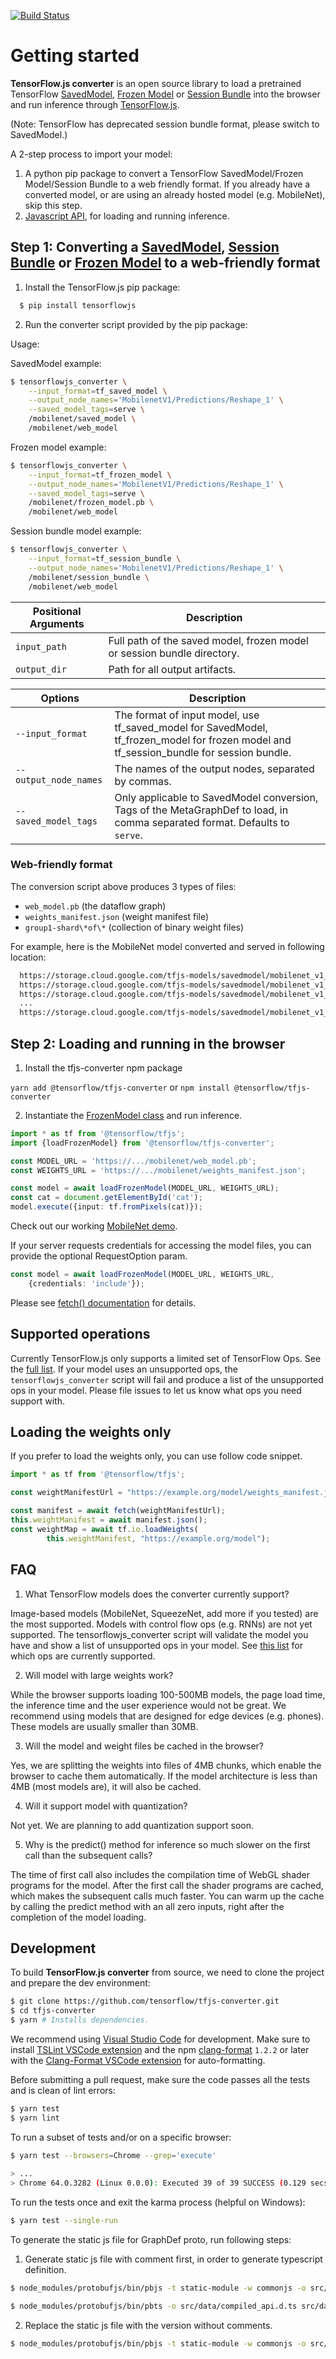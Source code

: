 [![Build Status](https://travis-ci.org/tensorflow/tfjs-converter.svg?branch=master)](https://travis-ci.org/tensorflow/tfjs-converter)

# Getting started

**TensorFlow.js converter** is an open source library to load a pretrained
TensorFlow [SavedModel](https://www.tensorflow.org/programmers_guide/saved_model#overview_of_saving_and_restoring_models), [Frozen Model](https://www.tensorflow.org/mobile/prepare_models#how_do_you_get_a_model_you_can_use_on_mobile) or [Session Bundle](https://github.com/tensorflow/tensorflow/blob/master/tensorflow/contrib/session_bundle/README.md)
into the browser and run inference through [TensorFlow.js](https://js.tensorflow.org).

(Note: TensorFlow has deprecated session bundle format, please switch to SavedModel.)

A 2-step process to import your model:

1. A python pip package to convert a TensorFlow SavedModel/Frozen Model/Session Bundle to a web friendly format. If you already have a converted model, or are using an already hosted model (e.g. MobileNet), skip this step.
2. [Javascript API](./src/executor/tf_model.ts), for loading and running inference.

## Step 1: Converting a [SavedModel](https://github.com/tensorflow/tensorflow/blob/master/tensorflow/python/saved_model/README.md), [Session Bundle](https://github.com/tensorflow/tensorflow/blob/master/tensorflow/contrib/session_bundle/README.md) or [Frozen Model](https://www.tensorflow.org/mobile/prepare_models#how_do_you_get_a_model_you_can_use_on_mobile) to a web-friendly format

1. Install the TensorFlow.js pip package:

```bash
  $ pip install tensorflowjs
```

2. Run the converter script provided by the pip package:

Usage:

SavedModel example:

```bash
$ tensorflowjs_converter \
    --input_format=tf_saved_model \
    --output_node_names='MobilenetV1/Predictions/Reshape_1' \
    --saved_model_tags=serve \
    /mobilenet/saved_model \
    /mobilenet/web_model
```

Frozen model example:

```bash
$ tensorflowjs_converter \
    --input_format=tf_frozen_model \
    --output_node_names='MobilenetV1/Predictions/Reshape_1' \
    --saved_model_tags=serve \
    /mobilenet/frozen_model.pb \
    /mobilenet/web_model
```

Session bundle model example:

```bash
$ tensorflowjs_converter \
    --input_format=tf_session_bundle \
    --output_node_names='MobilenetV1/Predictions/Reshape_1' \
    /mobilenet/session_bundle \
    /mobilenet/web_model
```

|Positional Arguments | Description |
|---|---|
|`input_path`  | Full path of the saved model, frozen model or session bundle directory.|
|`output_dir`  | Path for all output artifacts.|


| Options | Description
|---|---|
|`--input_format`     | The format of input model, use tf_saved_model for SavedModel, tf_frozen_model for frozen model and tf_session_bundle for session bundle. |
|`--output_node_names`| The names of the output nodes, separated by commas.|
|`--saved_model_tags` | Only applicable to SavedModel conversion, Tags of the MetaGraphDef to load, in comma separated format. Defaults to `serve`.|


### Web-friendly format

The conversion script above produces 3 types of files:

* `web_model.pb` (the dataflow graph)
* `weights_manifest.json` (weight manifest file)
* `group1-shard\*of\*` (collection of binary weight files)

For example, here is the MobileNet model converted and served in
following location:

```html
  https://storage.cloud.google.com/tfjs-models/savedmodel/mobilenet_v1_1.0_224/optimized_model.pb
  https://storage.cloud.google.com/tfjs-models/savedmodel/mobilenet_v1_1.0_224/weights_manifest.json
  https://storage.cloud.google.com/tfjs-models/savedmodel/mobilenet_v1_1.0_224/group1-shard1of5
  ...
  https://storage.cloud.google.com/tfjs-models/savedmodel/mobilenet_v1_1.0_224/group1-shard5of5
```

## Step 2: Loading and running in the browser

1. Install the tfjs-converter npm package

`yarn add @tensorflow/tfjs-converter` or `npm install @tensorflow/tfjs-converter`

2. Instantiate the [FrozenModel class](./src/executor/frozen_model.ts) and run inference.

```typescript
import * as tf from '@tensorflow/tfjs';
import {loadFrozenModel} from '@tensorflow/tfjs-converter';

const MODEL_URL = 'https://.../mobilenet/web_model.pb';
const WEIGHTS_URL = 'https://.../mobilenet/weights_manifest.json';

const model = await loadFrozenModel(MODEL_URL, WEIGHTS_URL);
const cat = document.getElementById('cat');
model.execute({input: tf.fromPixels(cat)});
```

Check out our working [MobileNet demo](./demo/README.md).

If your server requests credentials for accessing the model files, you can provide the optional RequestOption param.

```typescript
const model = await loadFrozenModel(MODEL_URL, WEIGHTS_URL,
    {credentials: 'include'});
```

Please see [fetch() documentation](https://developer.mozilla.org/en-US/docs/Web/API/WindowOrWorkerGlobalScope/fetch) for details.

## Supported operations

Currently TensorFlow.js only supports a limited set of TensorFlow Ops. See the
[full list](./docs/supported_ops.md).
If your model uses an unsupported ops, the `tensorflowjs_converter` script will fail and
produce a list of the unsupported ops in your model. Please file issues to let us
know what ops you need support with.

## Loading the weights only

If you prefer to load the weights only, you can use follow code snippet.

```typescript
import * as tf from '@tensorflow/tfjs';

const weightManifestUrl = "https://example.org/model/weights_manifest.json";

const manifest = await fetch(weightManifestUrl);
this.weightManifest = await manifest.json();
const weightMap = await tf.io.loadWeights(
        this.weightManifest, "https://example.org/model");
```

## FAQ

1. What TensorFlow models does the converter currently support?

Image-based models (MobileNet, SqueezeNet, add more if you tested) are the most supported. Models with control flow ops (e.g. RNNs) are not yet supported. The tensorflowjs_converter script will validate the model you have and show a list of unsupported ops in your model. See [this list](./docs/supported_ops.md) for which ops are currently supported.

2. Will model with large weights work?

While the browser supports loading 100-500MB models, the page load time, the inference time and the user experience would not be great. We recommend using models that are designed for edge devices (e.g. phones). These models are usually smaller than 30MB.

3. Will the model and weight files be cached in the browser?

Yes, we are splitting the weights into files of 4MB chunks, which enable the browser to cache them automatically. If the model architecture is less than 4MB (most models are), it will also be cached.

4. Will it support model with quantization?

Not yet. We are planning to add quantization support soon.

5. Why is the predict() method for inference so much slower on the first call than the subsequent calls?

The time of first call also includes the compilation time of WebGL shader programs for the model. After the first call the shader programs are cached, which makes the subsequent calls much faster. You can warm up the cache by calling the predict method with an all zero inputs, right after the completion of the model loading.

## Development

To build **TensorFlow.js converter** from source, we need to clone the project and prepare
the dev environment:

```bash
$ git clone https://github.com/tensorflow/tfjs-converter.git
$ cd tfjs-converter
$ yarn # Installs dependencies.
```

We recommend using [Visual Studio Code](https://code.visualstudio.com/) for
development. Make sure to install
[TSLint VSCode extension](https://marketplace.visualstudio.com/items?itemName=eg2.tslint)
and the npm [clang-format](https://github.com/angular/clang-format) `1.2.2` or later
with the
[Clang-Format VSCode extension](https://marketplace.visualstudio.com/items?itemName=xaver.clang-format)
for auto-formatting.

Before submitting a pull request, make sure the code passes all the tests and is clean of lint errors:

```bash
$ yarn test
$ yarn lint
```

To run a subset of tests and/or on a specific browser:

```bash
$ yarn test --browsers=Chrome --grep='execute'
 
> ...
> Chrome 64.0.3282 (Linux 0.0.0): Executed 39 of 39 SUCCESS (0.129 secs / 0 secs)
```

To run the tests once and exit the karma process (helpful on Windows):

```bash
$ yarn test --single-run
```

To generate the static js file for GraphDef proto, run following steps:

1. Generate static js file with comment first, in order to generate typescript definition.
```bash
$ node_modules/protobufjs/bin/pbjs -t static-module -w commonjs -o src/data/compiled_api.js --no-create --no-encode --no-verify --no-convert --no-delimited --no-beautify src/data/api.proto

$ node_modules/protobufjs/bin/pbts -o src/data/compiled_api.d.ts src/data/compiled_api.js
```

2. Replace the static js file with the version without comments.
```bash
$ node_modules/protobufjs/bin/pbjs -t static-module -w commonjs -o src/data/compiled_api.js --no-create --no-encode --no-verify --no-convert --no-delimited --no-beautify --no-comments src/data/api.proto
```
